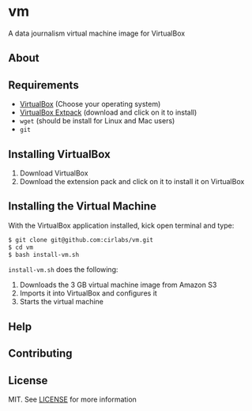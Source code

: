 vm
==
A data journalism virtual machine image for VirtualBox

## About

## Requirements
- [VirtualBox](https://www.virtualbox.org/wiki/Downloads) (Choose your operating system)
- [VirtualBox Extpack](http://download.virtualbox.org/virtualbox/4.3.8/Oracle_VM_VirtualBox_Extension_Pack-4.3.8-92456.vbox-extpack) (download and click on it to install)
- `wget` (should be install for Linux and Mac users)
- `git`

## Installing VirtualBox
1. Download VirtualBox
2. Download the extension pack and click on it to install it on VirtualBox

## Installing the Virtual Machine
With the VirtualBox application installed, kick open terminal and type:
```bash
$ git clone git@github.com:cirlabs/vm.git
$ cd vm
$ bash install-vm.sh
```
`install-vm.sh` does the following:

1. Downloads the 3 GB virtual machine image from Amazon S3
2. Imports it into VirtualBox and configures it
3. Starts the virtual machine

## Help

## Contributing

## License
MIT. See [LICENSE](https://github.com/cirlabs/vm/blob/master/LICENSE) for more information

